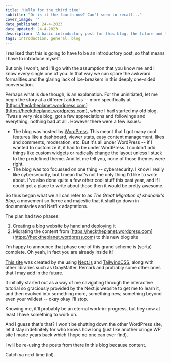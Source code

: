 ```yaml
---
title: 'Hello for the third time'
subtitle: "Or is it the fourth now? Can't seem to recall..."
cover_image: ''
date_published: 24-4-2023
date_updated: 24-4-2023
description: 'A basic introductory post for this blog, the future and the general state of things.'
tags: introduction, general, blog
---
```


I realised that this is going to have to be an introductory post, so that means I have to introduce myself.

But only I won't, and I'll go with the assumption that you know me and I know every single one of you. In that way we can spare the awkward formalities and the glaring lack of ice-breakers in this deeply one-sided conversation.

Perhaps what is due though, is an explanation. For the uninitiated, let me begin the story at a different address -- more specifically at [https://hecktheplanet.wordpress.com](https://hecktheplanet.wordpress.com), where I had started my old blog. 'Twas a very nice blog, got a few appreciations and followings and everything, nothing bad at all . However there were a few issues:

- The blog was hosted by [WordPress](https://wordpress.com). This meant that I got many cool features like a dashboard, viewer stats, easy content management, likes and comments, moderation, etc. But it's all under WordPress -- if I wanted to customize it, it had to be under WordPress. I couldn't add things like custom widgets or radically change the layout unless I stuck to the predefined theme. And let me tell you, none of those themes were right.
- The blog was too focussed on one thing -- cybersecurity. I know I really like cybersecurity, but I mean that's not the only thing I'd like to write about. I've also done quite a few other cool stuff this past year, and if I could get a place to write about those then it would be pretty awesome.

So thus began what we all can refer to as _The Great Migration of shahank's Blog_, a movement so fierce and majestic that it shall go down in documentaries and Netflix adaptations.

The plan had two phases:

1. Creating a blog website by hand and deploying it
2. Migrating the content from [https://hecktheplanet.wordpress.com](https://hecktheplanet.wordpress.com) to this new blog site

I'm happy to announce that phase one of this grand scheme is (sorta) complete.
Oh yeah, in fact you are already inside it!

[This site](https://shahanknet.vercel.app) was created by me using [Next.js](https://nextjs.org) and [TailwindCSS](https://tailwindcss.com), along with other libraries such as GrayMatter, Remark and probably some other ones that I may add in the future.

It initially started out as a way of me navigating through the interactive tutorial so graciously provided by the Next.js website to get me to learn it, and then evolved into something more, something new, something beyond even your wildest -- okay okay I'll stop.

Knowing me, it'll probably be an eternal work-in-progress, but hey now at least I have something to work on.

And I guess that's that? I won't be shutting down the other WordPress site, let it stay indefinitely for who knows how long (just like another cringe WP site I made years back which I hope no one can ever find).

I will be re-using the posts from there in this blog because content.

Catch ya next time (lol).
